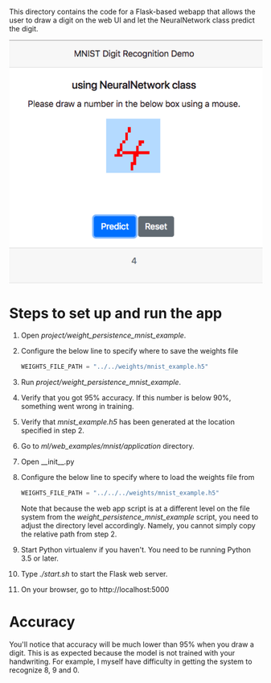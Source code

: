 This directory contains the code for a Flask-based webapp that allows the user to draw a digit on the web UI and let the NeuralNetwork class predict the digit.

![screenshot](https://github.com/hideyukiinada/ml/blob/master/assets/images/mnist-webapp-example.png)

# Steps to set up and run the app
1. Open *project/weight_persistence_mnist_example*.
1. Configure the below line to specify where to save the weights file

    ```python
    WEIGHTS_FILE_PATH = "../../weights/mnist_example.h5"
    ```
1. Run *project/weight_persistence_mnist_example*.
1. Verify that you got 95% accuracy.  If this number is below 90%, something went wrong in training.
1. Verify that *mnist_example.h5* has been generated at the location specified in step 2. 
1. Go to *ml/web_examples/mnist/application* directory.
1. Open \_\_init__.py
1. Configure the below line to specify where to load the weights file from
 
    ```python
    WEIGHTS_FILE_PATH = "../../../weights/mnist_example.h5"
    ```
    Note that because the web app script is at a different level on the file system from the *weight_persistence_mnist_example* script, you need to adjust the directory level accordingly.  Namely, you cannot simply copy the relative path from step 2.
1. Start Python virtualenv if you haven't.  You need to be running Python 3.5 or later.
1. Type *./start.sh* to start the Flask web server.
1. On your browser, go to http://localhost:5000

# Accuracy
You'll notice that accuracy will be much lower than 95% when you draw a digit.  This is as expected because the model is not trained with your handwriting.  For example, I myself have difficulty in getting the system to recognize 8, 9 and 0.

